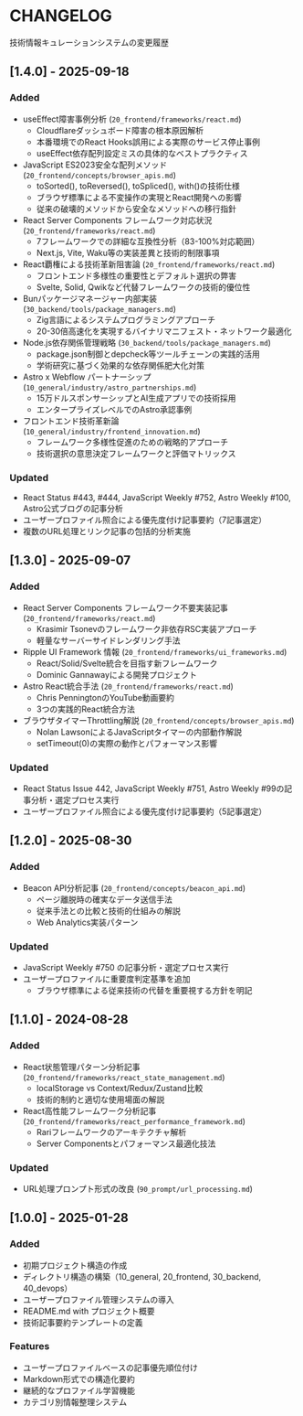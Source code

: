 # CHANGELOG

技術情報キュレーションシステムの変更履歴

## [1.4.0] - 2025-09-18

### Added
- useEffect障害事例分析 (`20_frontend/frameworks/react.md`)
  - Cloudflareダッシュボード障害の根本原因解析
  - 本番環境でのReact Hooks誤用による実際のサービス停止事例
  - useEffect依存配列設定ミスの具体的なベストプラクティス
- JavaScript ES2023安全な配列メソッド (`20_frontend/concepts/browser_apis.md`)
  - toSorted(), toReversed(), toSpliced(), with()の技術仕様
  - ブラウザ標準による不変操作の実現とReact開発への影響
  - 従来の破壊的メソッドから安全なメソッドへの移行指針
- React Server Components フレームワーク対応状況 (`20_frontend/frameworks/react.md`)
  - 7フレームワークでの詳細な互換性分析（83-100%対応範囲）
  - Next.js, Vite, Waku等の実装差異と技術的制限事項
- React覇権による技術革新阻害論 (`20_frontend/frameworks/react.md`)
  - フロントエンド多様性の重要性とデフォルト選択の弊害
  - Svelte, Solid, Qwikなど代替フレームワークの技術的優位性
- Bunパッケージマネージャー内部実装 (`30_backend/tools/package_managers.md`)
  - Zig言語によるシステムプログラミングアプローチ
  - 20-30倍高速化を実現するバイナリマニフェスト・ネットワーク最適化
- Node.js依存関係管理戦略 (`30_backend/tools/package_managers.md`)
  - package.json制御とdepcheck等ツールチェーンの実践的活用
  - 学術研究に基づく効果的な依存関係肥大化対策
- Astro x Webflow パートナーシップ (`10_general/industry/astro_partnerships.md`)
  - 15万ドルスポンサーシップとAI生成アプリでの技術採用
  - エンタープライズレベルでのAstro承認事例
- フロントエンド技術革新論 (`10_general/industry/frontend_innovation.md`)
  - フレームワーク多様性促進のための戦略的アプローチ
  - 技術選択の意思決定フレームワークと評価マトリックス

### Updated
- React Status #443, #444, JavaScript Weekly #752, Astro Weekly #100, Astro公式ブログの記事分析
- ユーザープロファイル照合による優先度付け記事要約（7記事選定）
- 複数のURL処理とリンク記事の包括的分析実施

## [1.3.0] - 2025-09-07

### Added
- React Server Components フレームワーク不要実装記事 (`20_frontend/frameworks/react.md`)
  - Krasimir Tsonevのフレームワーク非依存RSC実装アプローチ
  - 軽量なサーバーサイドレンダリング手法
- Ripple UI Framework 情報 (`20_frontend/frameworks/ui_frameworks.md`)
  - React/Solid/Svelte統合を目指す新フレームワーク
  - Dominic Gannawayによる開発プロジェクト
- Astro React統合手法 (`20_frontend/frameworks/react.md`)
  - Chris PenningtonのYouTube動画要約
  - 3つの実践的React統合方法
- ブラウザタイマーThrottling解説 (`20_frontend/concepts/browser_apis.md`)
  - Nolan LawsonによるJavaScriptタイマーの内部動作解説
  - setTimeout(0)の実際の動作とパフォーマンス影響

### Updated
- React Status Issue 442, JavaScript Weekly #751, Astro Weekly #99の記事分析・選定プロセス実行
- ユーザープロファイル照合による優先度付け記事要約（5記事選定）

## [1.2.0] - 2025-08-30

### Added  
- Beacon API分析記事 (`20_frontend/concepts/beacon_api.md`)
  - ページ離脱時の確実なデータ送信手法
  - 従来手法との比較と技術的仕組みの解説
  - Web Analytics実装パターン

### Updated
- JavaScript Weekly #750 の記事分析・選定プロセス実行
- ユーザープロファイルに重要度判定基準を追加
  - ブラウザ標準による従来技術の代替を重要視する方針を明記

## [1.1.0] - 2024-08-28

### Added
- React状態管理パターン分析記事 (`20_frontend/frameworks/react_state_management.md`)
  - localStorage vs Context/Redux/Zustand比較
  - 技術的制約と適切な使用場面の解説
- React高性能フレームワーク分析記事 (`20_frontend/frameworks/react_performance_framework.md`)
  - Rariフレームワークのアーキテクチャ解析
  - Server Componentsとパフォーマンス最適化技法

### Updated
- URL処理プロンプト形式の改良 (`90_prompt/url_processing.md`)

## [1.0.0] - 2025-01-28

### Added
- 初期プロジェクト構造の作成
- ディレクトリ構造の構築（10_general, 20_frontend, 30_backend, 40_devops）
- ユーザープロファイル管理システムの導入
- README.md with プロジェクト概要
- 技術記事要約テンプレートの定義

### Features
- ユーザープロファイルベースの記事優先順位付け
- Markdown形式での構造化要約
- 継続的なプロファイル学習機能
- カテゴリ別情報整理システム